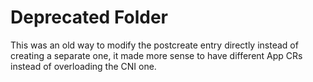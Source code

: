 # Deprecated Folder

This was an old way to modify the postcreate entry directly instead of creating a separate one, it made more sense to have different App CRs instead of overloading the CNI one.